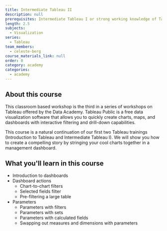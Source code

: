 ```yaml
---
title: Intermediate Tableau II
description: null
prerequisites: Intermediate Tableau I or strong working knowledge of Tableau
length: 2.5
subjects:
  - Visualization
series:
  - Tableau
team_members:
  - celeste-berg
course_materials_link: null
order: 0
category: academy
categories:
  - academy
---
```



## About this course

This classroom based workshop is the third in a series of workshops on Tableau offered by the Data Academy. Tableau Public is a free data visualization software that allows you to quickly create charts, maps, and dashboards with interactive filtering and drill-down capabilities.

This course is a natural continuation of our first two Tableau trainings (Introduction to Tableau and Intermediate Tableau I). We will show you how to create a compelling story by stringing your cool charts together in a management dashboard.

## What you'll learn in this course
- Introduction to dashboards
- Dashboard actions
	- Chart-to-chart filters
	- Selected fields filter
	- Pre-filtering a large table
- Parameters
	- Parameters with filters
	- Parameters with sets
	- Parameters with calculated fields
	- Swapping out measures and dimensions with parameters